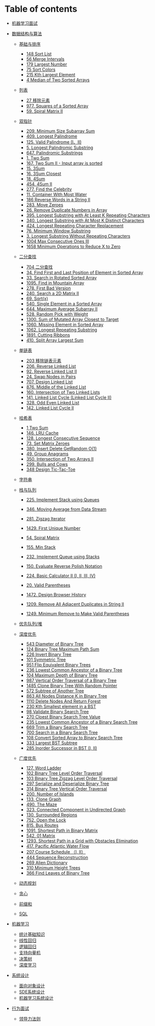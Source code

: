 # Table of contents

* [机器学习面试](README.md)

* [数据结构与算法](01_leetcode)
  * [基础与排序](01_leetcode/00_basic)
    * [148 Sort List](01_leetcode/00_basic/148_sort_list.md)
    * [56 Merge Intervals](01_leetcode/00_basic/56_Merge_Intervals.md)
    * [179 Largest Number](01_leetcode/00_basic/179_Largest_Number.md)
    * [75 Sort Colors](01_leetcode/00_basic/75_Sort_Colors)
    * [215 Kth Largest Element](01_leetcode/00_basic/215_Kth_Largest_Element.md)
    * [4 Median of Two Sorted Arrays](01_leetcode/00_basic/4_Median_of_Two_Sorted_Arrays.md)

  * [列表](01_leetcode/01_array)    
    * [27 移除元素](01_leetcode/01_array/27_Remove_Element.md)
    * [977. Squares of a Sorted Array](01_leetcode/01_array/977.Squares%20of%20a%20Sorted%20Array.md)
    * [59. Spiral Matrix II](01_leetcode/01_array/59.%20Spiral%20Matrix%20II.md)
    
  * [双指针](01_leetcode/01_two_pointers)
    * [209. Minimum Size Subarray Sum](01_leetcode/01_two_pointers/209.%20Minimum%20Size%20Subarray%20Sum.md)
    * [409. Longest Palindrome](01_leetcode/01_two_pointers/409.%20Longest%20Palindrome.md)
    * [125. Valid Palindrome (I、II)](01_leetcode/01_two_pointers/125.%20Valid%20Palindrome%20(I、II).md)
    * [5. Longest Palindromic Substring](01_leetcode/01_two_pointers/5.%20Longest%20Palindromic%20Substring.md)
    * [647. Palindromic Substrings](01_leetcode/01_two_pointers/647.%20Palindromic%20Substrings.md)
    * [1. Two Sum](01_leetcode/01_two_pointers/1.%20Two%20Sum.md)
    * [167. Two Sum II - Input array is sorted](01_leetcode/01_two_pointers/167.%20Two%20Sum%20II%20-%20Input%20array%20is%20sorted.md)
    * [15. 3Sum](01_leetcode/01_two_pointers/15.%203Sum.md)
    * [16. 3Sum Closest](01_leetcode/01_two_pointers/16.%203Sum%20Closest.md)
    * [18. 4Sum]()
    * [454. 4Sum II]()
    * [277. Find the Celebrity]()
    * [11. Container With Most Water]()
    * [186 Reverse Words in a String II]()
    * [283. Move Zeroes]()
    * [26. Remove Duplicate Numbers in Array]()
    * [395. Longest Substring with At Least K Repeating Characters]()
    * [340. Longest Substring with At Most K Distinct Characters]()
    * [424. Longest Repeating Character Replacement]()
    * [76. Minimum Window Substring]()
    * [3. Longest Substring Without Repeating Characters]()
    * [1004 Max Consecutive Ones III]()
    * [1658 Minimum Operations to Reduce X to Zero]()

  * [二分查找](01_leetcode/01_binary_search)
    * [704 二分查找](01_leetcode/01_binary_search/704_Binary_Search.md)
    * [34. Find First and Last Position of Element in Sorted Array]()
    * [33. Search in Rotated Sorted Array]()
    * [1095. Find in Mountain Array]()
    * [278. First Bad Version]()
    * [240. Search a 2D Matrix II]()
    * [69. Sqrt(x)]()
    * [540. Single Element in a Sorted Array]()
    * [644. Maximum Average Subarray II]()
    * [528. Random Pick with Weight]()
    * [1300. Sum of Mutated Array Closest to Target]()
    * [1060. Missing Element in Sorted Array]()
    * [1062. Longest Repeating Substring]()
    * [1891. Cutting Ribbons]()
    * [410. Split Array Largest Sum]()
  
  * [单链表](01_leetcode/02_linked_list)
    * [203 移除链表元素](01_leetcode/02_linked_list/203_remove_element.md)
    * [206. Reverse Linked List](01_leetcode/02_linked_list/206.%20Reverse%20Linked%20List.md)
    * [92. Reverse Linked List II](01_leetcode/02_linked_list/92.%20Reverse%20Linked%20List%20II.md)
    * [24. Swap Nodes in Pairs](01_leetcode/02_linked_list/24.%20Swap%20Nodes%20in%20Pairs.md)
    * [707. Design Linked List](01_leetcode/02_linked_list/707.%20Design%20Linked%20List.md)
    * [876. Middle of the Linked List](01_leetcode/02_linked_list/876.%20Middle%20of%20the%20Linked%20List.md)
    * [160. Intersection of Two Linked Lists](01_leetcode/02_linked_list/160.%20Intersection%20of%20Two%20Linked%20Lists.md)
    * [141. Linked List Cycle (Linked List Cycle II)](01_leetcode/02_linked_list/141.%20Linked%20List%20Cycle%20(Linked%20List%20Cycle%20II).md)
    * [328. Odd Even Linked List](01_leetcode/02_linked_list/328.%20Odd%20Even%20Linked%20List.md)
    * [142. Linked List Cycle II](01_leetcode/02_linked_list/142.%20Linked%20List%20Cycle%20II.md)
  * [哈希表](01_leetcode/03_hash)
    * [1 Two Sum](01_leetcode/03_hash/1_Two_Sum.md)
    * [146. LRU Cache]()
    * [128. Longest Consecutive Sequence]()
    * [73. Set Matrix Zeroes]()
    * [380. Insert Delete GetRandom O(1)]()
    * [49. Group Anagrams]()
    * [350. Intersection of Two Arrays II]()
    * [299. Bulls and Cows]()
    * [348 Design Tic-Tac-Toe]()
  * [字符串](01_leetcode/04_string)
  * [栈与队列](01_leetcode/05_stack_queue)
    * [225. Implement Stack using Queues]()
    * [346. Moving Average from Data Stream]()
    * [281. Zigzag Iterator]()
    * [1429. First Unique Number]()
    * [54. Spiral Matrix]()

    * [155. Min Stack]()
    * [232. Implement Queue using Stacks]()
    * [150. Evaluate Reverse Polish Notation]()
    * [224. Basic Calculator II (I, II, III, IV)]()
    * [20. Valid Parentheses]()
    * [1472. Design Browser History]()
    * [1209. Remove All Adjacent Duplicates in String II]()
    * [1249. Minimum Remove to Make Valid Parentheses]()
  * [优先队列/堆](01_leetcode/06_heap)
  * [深度优先](01_leetcode/07_dfs)
    * [543 Diameter of Binary Tree]()
    * [124 Binary Tree Maximum Path Sum]()
    * [226 Invert Binary Tree]()
    * [101 Symmetric Tree]()
    * [951 Flip Equivalent Binary Trees]()
    * [236 Lowest Common Ancestor of a Binary Tree]()
    * [104 Maximum Depth of Binary Tree]()
    * [987 Vertical Order Traversal of a Binary Tree]()
    * [1485 Clone Binary Tree With Random Pointer]()
    * [572 Subtree of Another Tree]()
    * [863 All Nodes Distance K in Binary Tree]()
    * [1110 Delete Nodes And Return Forest]()
    * [230 Kth Smallest element in a BST]()
    * [98 Validate Binary Search Tree]()
    * [270 Cloest Binary Search Tree Value]()
    * [235 Lowest Common Ancestor of a Binary Search Tree]()
    * [669 Trim a Binary Search Tree]()
    * [700 Search in a Binary Search Tree]()
    * [108 Convert Sorted Array to Binary Search Tree]()
    * [333 Largest BST Subtree]()
    * [285 Inorder Successor in BST (I, II)]()
  * [广度优先](01_leetcode/08_bfs)
    * [127. Word Ladder](01_leetcode/08_bfs/127.%20Word%20Ladder.md)
    * [102 Binary Tree Level Order Traversal]()
    * [103 Binary Tree Zigzag Level Order Traversal]()
    * [297 Serialize and Deserialize Binary Tree]()
    * [314 Binary Tree Vertical Order Traversal]()
    * [200. Number of Islands]()
    * [133. Clone Graph]()
    * [490. The Maze]()
    * [323. Connected Component in Undirected Graph]()
    * [130. Surrounded Regions]()
    * [752. Open the Lock]()
    * [815. Bus Routes]()
    * [1091. Shortest Path in Binary Matrix]()
    * [542. 01 Matrix]()
    * [1293. Shortest Path in a Grid with Obstacles Elimination]()
    * [417. Pacific Atlantic Water Flow]()
    * [207 Course Schedule （I, II）]()
    * [444 Sequence Reconstruction]()
    * [269 Alien Dictionary]()
    * [310 Minimum Height Trees]()
    * [366 Find Leaves of Binary Tree]()
  * [动态规划](01_leetcode/09_dynamic_program)
  * [贪心](01_leetcode/10_greedy)
  * [前缀和](01_leetcode/11_prefix_sum)
  * [SQL](01_leetcode/99_SQL)

* [机器学习](02_ml)
  * [统计基础知识](02_ml/00_statictics.md)
  * [线性回归](02_ml/01_linear_regression.md)
  * [逻辑回归](02_ml/02_logistic_regression.md)
  * [支持向量机](02_ml/03_svm.md)
  * [决策树](02_ml/04_tree.md)
  * [深度学习](02_ml/05_dl.md)

* [系统设计](03_system)
  * [面向对象设计](03_system/01_ood)
  * [SDE系统设计](03_system/02_system)
  * [机器学习系统设计](03_system/03_ml)

* [行为面试](04_bq)
  * [领导力法则](04_bq/01_leadership_principles.md)
